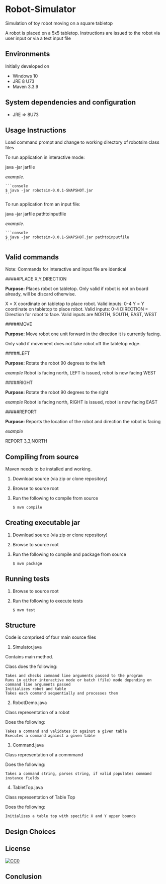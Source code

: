 # Robot-Simulator

Simulation of toy robot moving on a square tabletop

A robot is placed on a 5x5 tabletop. Instructions are issued to the robot via user input or via a text input file

## Environments

Initially developed on

* Windows 10
* JRE 8 U73
* Maven 3.3.9

## System dependencies and configuration

* JRE => 8U73

## Usage Instructions

Load command prompt and change to working directory of robotsim class files

To run application in interactive mode:

java -jar jarfile

_example._ 

    ```console
	$ java -jar robotsim-0.0.1-SNAPSHOT.jar
	```

To run application from an input file:

java -jar jarfile pathtoinputfile

_example._ 

    ```console
	$ java -jar robotsim-0.0.1-SNAPSHOT.jar pathtoinputfile
	```

## Valid commands

Note: Commands for interactive and input file are identical

#####PLACE X,Y,DIRECTION

**Purpose:** Places robot on tabletop. Only valid if robot is not on board already, will be discard otherwise.

X = X coordinate on tabletop to place robot. Valid inputs: 0-4
Y = Y coordinate on tabletop to place robot. Valid inputs: 0-4
DIRECTION = Direction for robot to face. Valid inputs are NORTH, SOUTH, EAST, WEST

#####MOVE

**Purpose:** Move robot one unit forward in the direction it is currently facing.

Only valid if movement does not take robot off the tabletop edge.

#####LEFT

**Purpose:** Rotate the robot 90 degrees to the left

_example_ Robot is facing north, LEFT is issued, robot is now facing WEST

#####RIGHT

**Purpose:** Rotate the robot 90 degrees to the right

_example_ Robot is facing north, RIGHT is issued, robot is now facing EAST

#####REPORT

**Purpose:** Reports the location of the robot and direction the robot is facing

_example_

REPORT
3,3,NORTH

## Compiling from source

Maven needs to be installed and working.

1. Download source (via zip or clone repository)
2. Browse to source root
3. Run the following to compile from source

    ```console
	$ mvn compile
	```

## Creating executable jar

1. Download source (via zip or clone repository)
2. Browse to source root
3. Run the following to compile and package from source

    ```console
	$ mvn package
	```

## Running tests

1. Browse to source root
2. Run the following to execute tests

    ```console
	$ mvn test
	```

## Structure

Code is comprised of four main source files

1. Simulator.java

Contains main method.

Class does the following:

    Takes and checks command line arguments passed to the program
    Runs in either interactive mode or batch (file) mode depending on command line arguments passed
    Initializes robot and table
    Takes each command sequentially and processes them
    
2. RobotDemo.java

Class representation of a robot

Does the following:
    
    Takes a command and validates it against a given table
    Executes a command against a given table
    
3. Command.java

Class representation of a commmand

Does the following:

    Takes a command string, parses string, if valid populates command instance fields

4. TabletTop.java

Class representation of Table Top

Does the following:

    Initializes a table top with specific X and Y upper bounds

## Design Choices

## License

[![CC0](https://licensebuttons.net/p/zero/1.0/88x31.png)](http://creativecommons.org/publicdomain/zero/1.0/)

## Conclusion


